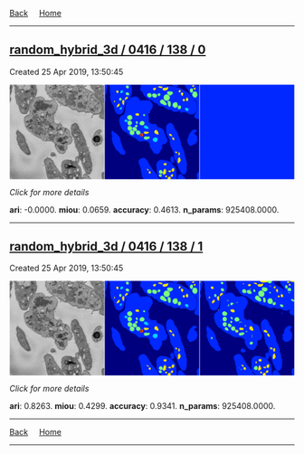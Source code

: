 
[Back](..)&nbsp;&nbsp;&nbsp;&nbsp;&nbsp;[Home](https://leapmanlab.github.io/snapshots)

---

<div class="summary"><a href="0"><h2>random_hybrid_3d / 0416 / 138 / 0</h2></a><p>Created 25 Apr 2019, 13:50:45
</p><a href="0"><img src="0/media/summary.png" align="center"></a><p>
<i>Click for more details</i>
</p></div>

**ari**: -0.0000. **miou**: 0.0659. **accuracy**: 0.4613. **n_params**: 925408.0000. 

---

<div class="summary"><a href="1"><h2>random_hybrid_3d / 0416 / 138 / 1</h2></a><p>Created 25 Apr 2019, 13:50:45
</p><a href="1"><img src="1/media/summary.png" align="center"></a><p>
<i>Click for more details</i>
</p></div>

**ari**: 0.8263. **miou**: 0.4299. **accuracy**: 0.9341. **n_params**: 925408.0000. 

---

[Back](..)&nbsp;&nbsp;&nbsp;&nbsp;&nbsp;[Home](https://leapmanlab.github.io/snapshots)

---